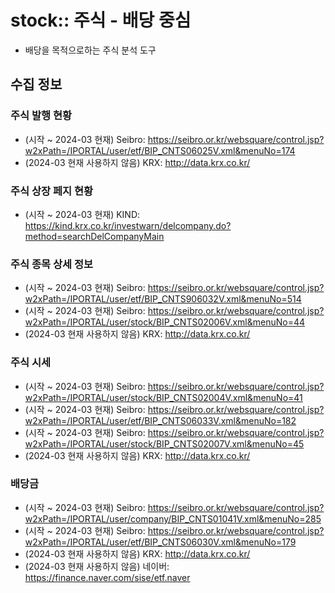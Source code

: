 # stock:: 주식 - 배당 중심
- 배당을 목적으로하는 주식 분석 도구

## 수집 정보
### 주식 발행 현황
- (시작 ~ 2024-03 현재) Seibro: https://seibro.or.kr/websquare/control.jsp?w2xPath=/IPORTAL/user/etf/BIP_CNTS06025V.xml&menuNo=174
- (2024-03 현재 사용하지 않음) KRX: http://data.krx.co.kr/

### 주식 상장 페지 현황
- (시작 ~ 2024-03 현재) KIND: https://kind.krx.co.kr/investwarn/delcompany.do?method=searchDelCompanyMain

### 주식 종목 상세 정보
- (시작 ~ 2024-03 현재) Seibro: https://seibro.or.kr/websquare/control.jsp?w2xPath=/IPORTAL/user/etf/BIP_CNTS906032V.xml&menuNo=514
- (시작 ~ 2024-03 현재) Seibro: https://seibro.or.kr/websquare/control.jsp?w2xPath=/IPORTAL/user/stock/BIP_CNTS02006V.xml&menuNo=44
- (2024-03 현재 사용하지 않음) KRX: http://data.krx.co.kr/

### 주식 시세
- (시작 ~ 2024-03 현재) Seibro: https://seibro.or.kr/websquare/control.jsp?w2xPath=/IPORTAL/user/stock/BIP_CNTS02004V.xml&menuNo=41
- (시작 ~ 2024-03 현재) Seibro: https://seibro.or.kr/websquare/control.jsp?w2xPath=/IPORTAL/user/etf/BIP_CNTS06033V.xml&menuNo=182
- (시작 ~ 2024-03 현재) Seibro: https://seibro.or.kr/websquare/control.jsp?w2xPath=/IPORTAL/user/stock/BIP_CNTS02007V.xml&menuNo=45
- (2024-03 현재 사용하지 않음) KRX: http://data.krx.co.kr/

### 배당금
- (시작 ~ 2024-03 현재) Seibro: https://seibro.or.kr/websquare/control.jsp?w2xPath=/IPORTAL/user/company/BIP_CNTS01041V.xml&menuNo=285
- (시작 ~ 2024-03 현재) Seibro: https://seibro.or.kr/websquare/control.jsp?w2xPath=/IPORTAL/user/etf/BIP_CNTS06030V.xml&menuNo=179
- (2024-03 현재 사용하지 않음) KRX: http://data.krx.co.kr/
- (2024-03 현재 사용하지 않음) 네이버: https://finance.naver.com/sise/etf.naver
